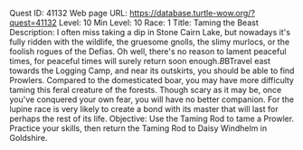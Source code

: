 Quest ID: 41132
Web page URL: https://database.turtle-wow.org/?quest=41132
Level: 10
Min Level: 10
Race: 1
Title: Taming the Beast
Description: I often miss taking a dip in Stone Cairn Lake, but nowadays it's fully ridden with the wildlife, the gruesome gnolls, the slimy murlocs, or the foolish rogues of the Defias. Oh well, there's no reason to lament peaceful times, for peaceful times will surely return soon enough.$B$BTravel east towards the Logging Camp, and near its outskirts, you should be able to find Prowlers. Compared to the domesticated boar, you may have more difficulty taming this feral creature of the forests. Though scary as it may be, once you've conquered your own fear, you will have no better companion. For the lupine race is very likely to create a bond with its master that will last for perhaps the rest of its life.
Objective: Use the Taming Rod to tame a Prowler. Practice your skills, then return the Taming Rod to Daisy Windhelm in Goldshire.
